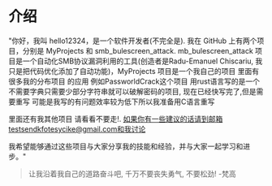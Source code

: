 # 介绍
"你好，我叫 hello12324，是一个软件开发者(不完全是).
我在 GitHub 上有两个项目，分别是 MyProjects 和 smb_bulescreen_attack.
mb_bulescreen_attack 项目是一个自动化SMB协议漏洞利用的工具(创造者是Radu-Emanuel Chiscariu,
我只是把代码优化添加了自动功能)，MyProjects 项目是一个我自己的项目 里面有很多我的分布项目 的应用 例如PassworldCrack这个项目 用rust语言写的是一个不需要字典只需要少部分字符串就可以破解密码的项目,
现在已经快写完了,但是需要重写 可能是我写的有问题效率较为低下所以我准备用C语言重写

里面还有我其他项目 请看看不要走!.
如果你有一些建议的话请到邮箱testsendkfotesycike@gmail.com和我讨论

我希望能够通过这些项目与大家分享我的技能和经验，并与大家一起学习和进步。"

>  让我沿着我自己的道路奋斗吧, 千万不要丧失勇气, 不要松劲! -梵高
